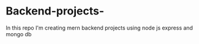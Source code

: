 # Backend-projects-
In this repo I'm creating mern backend projects using node js express and mongo db 
